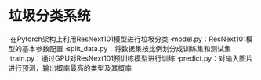 # 垃圾分类系统
·在Pytorch架构上利用ResNext101模型进行垃圾分类
·model.py：ResNext101模型的基本参数配置
·split_data.py：将数据集按比例划分成训练集和测试集
·train.py：通过GPU对ResNext101预训练模型进行训练
·predict.py：对输入图片进行预测，输出概率最高的类型及其概率
